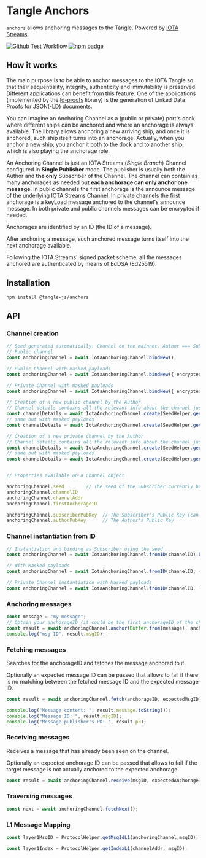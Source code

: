# Tangle Anchors

 `anchors` allows anchoring messages to the Tangle. Powered by [IOTA Streams](https://github.com/iotaledger/streams). 

 [![Github Test Workflow](https://github.com/iotaledger/tangle.js/workflows/Anchors%20Test/badge.svg)](https://github.com/iotaledger/tangle.js/actions/workflows/anchors-test.yaml)
 [![npm badge](https://img.shields.io/npm/dm/%40tangle-js%2Fanchors.svg)](https://www.npmjs.com/package/@tangle-js/anchors)

## How it works

The main purpose is to be able to anchor messages to the IOTA Tangle so that their sequentiality, 
integrity, authenticity and immutability is preserved. Different applications can benefit from this feature. 
One of the applications (implemented by the [ld-proofs](../ld-proofs) library) is the generation 
of Linked Data Proofs for JSON(-LD) documents. 

You can imagine an Anchoring Channel as a (public or private) port's dock where different ships 
can be anchored and where an anchorage is always available. The library allows anchoring a new 
arriving ship, and once it is anchored, such ship itself turns into an anchorage. 
Actually, when you anchor a new ship, you anchor it both to the dock and to another ship, 
which is also playing the anchorage role.

An Anchoring Channel is just an IOTA Streams (*Single Branch*) Channel configured in **Single Publisher** mode. 
The publisher is usually both the Author and **the only** Subscriber of the Channel. 
The channel can contain as many anchorages as needed but **each anchorage can only anchor one message**. 
In public channels the first anchorage is the announce message of the underlying IOTA Streams Channel. 
In private channels the first anchorage is a keyLoad message anchored to the channel's announce message. 
In both private and public channels messages can be encrypted if needed. 

Anchorages are identified by an ID (the ID of a message). 

After anchoring a message, such anchored message turns itself into the next anchorage available. 

Following the IOTA Streams' signed packet scheme, all the messages anchored are authenticated by means of EdDSA (Ed25519). 

## Installation

```
npm install @tangle-js/anchors
```

## API

### Channel creation

```ts
// Seed generated automatically. Channel on the mainnet. Author === Subscriber. 
// Public channel
const anchoringChannel = await IotaAnchoringChannel.bindNew();

// Public Channel with masked payloads
const anchoringChannel = await IotaAnchoringChannel.bindNew({ encrypted: true });

// Private Channel with masked payloads
const anchoringChannel = await IotaAnchoringChannel.bindNew({ encrypted: true, isPrivate: true });

// Creation of a new public channel by the Author
// Channel details contains all the relevant info about the channel just created
const channelDetails = await IotaAnchoringChannel.create(SeedHelper.generateSeed());
// same but with masked payloads
const channelDetails = await IotaAnchoringChannel.create(SeedHelper.generateSeed(), { encrypted: true });

// Creation of a new private channel by the Author
// Channel details contains all the relevant info about the channel just created
const channelDetails = await IotaAnchoringChannel.create(SeedHelper.generateSeed(), { isPrivate: true });
// same but with masked payloads
const channelDetails = await IotaAnchoringChannel.create(SeedHelper.generateSeed(), { isPrivate: true, encrypted: true });


// Properties available on a Channel object

anchoringChannel.seed        // The seed of the Subscriber currently bound to the channel
anchoringChannel.channelID
anchoringChannel.channelAddr
anchoringChannel.firstAnchorageID

anchoringChannel.subscriberPubKey  // The Subscriber's Public Key (can be the same as Author's)
anchoringChannel.authorPubKey      // The Author's Public Key 
```

### Channel instantiation from ID

```ts
// Instantiation and binding as Subscriber using the seed
const anchoringChannel = await IotaAnchoringChannel.fromID(channelID).bind(seed);
```

```ts
// With Masked payloads
const anchoringChannel = await IotaAnchoringChannel.fromID(channelID, { encrypted: true }).bind(seed);
```

```ts
// Private Channel instantiation with Masked payloads
const anchoringChannel = await IotaAnchoringChannel.fromID(channelID, { isPrivate: true, encrypted: true }).bind(seed);
```

### Anchoring messages

```ts
const message = "my message";
// Obtain your anchorageID (it could be the first anchorageID of the channel)
const result = await anchoringChannel.anchor(Buffer.from(message), anchorageID);
console.log("msg ID", result.msgID);
```

### Fetching messages

Searches for the anchorageID and fetches the message anchored to it. 


Optionally an expected message ID can be passed that allows to fail 
if there is no matching between the fetched message ID and the expected message ID. 

```ts
const result = await anchoringChannel.fetch(anchorageID, expectedMsgID?);

console.log("Message content: ", result.message.toString());
console.log("Message ID: ", result.msgID);
console.log("Message publisher's PK: ", result.pk);
``` 

### Receiving messages

Receives a message that has already been seen on the channel. 

Optionally an expected anchorage ID can be passed that allows to fail 
if the target message is not actually anchored to the expected anchorage. 

```ts
const result = await anchoringChannel.receive(msgID, expectedAnchorageID?);
``` 

### Traversing messages

```ts
const next = await anchoringChannel.fetchNext();
```

### L1 Message Mapping

```ts
const layer1MsgID = ProtocolHelper.getMsgIdL1(anchoringChannel,msgID);

const layer1Index = ProtocolHelper.getIndexL1(channelAddr, msgID);
```
